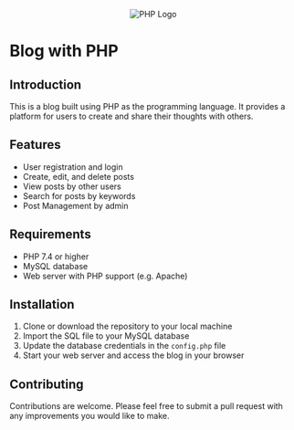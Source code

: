<p align="center">
<img src="https://upload.wikimedia.org/wikipedia/commons/2/27/PHP-logo.svg" alt="PHP Logo">
<p>

# Blog with PHP

## Introduction
This is a blog built using PHP as the programming language. It provides a platform for users to create and share their thoughts with others.

## Features
- User registration and login
- Create, edit, and delete posts
- View posts by other users
- Search for posts by keywords
- Post Management by admin

## Requirements
- PHP 7.4 or higher
- MySQL database
- Web server with PHP support (e.g. Apache)

## Installation
1. Clone or download the repository to your local machine
2. Import the SQL file to your MySQL database
3. Update the database credentials in the `config.php` file
4. Start your web server and access the blog in your browser

## Contributing
Contributions are welcome. Please feel free to submit a pull request with any improvements you would like to make.
